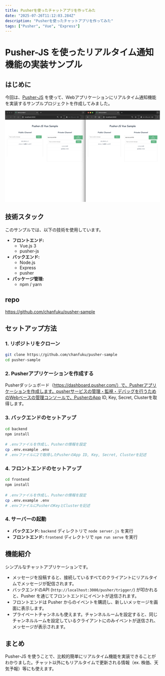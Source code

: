 ```yaml
---
title: Pusherを使ったチャットアプリを作ってみた
date: "2025-07-26T11:12:03.284Z"
description: "Pusherを使ったチャットアプリを作ってみた"
tags: ["Pusher", "Vue", "Express"]
---
```


# Pusher-JS を使ったリアルタイム通知機能の実装サンプル

## はじめに

今回は、[Pusher-JS](https://pusher.com/docs/channels/getting_started/javascript/) を使って、Webアプリケーションにリアルタイム通知機能を実装するサンプルプロジェクトを作成してみました。

![img1](./img1.png)

## 技術スタック

このサンプルでは、以下の技術を使用しています。

- **フロントエンド:**
  - Vue.js 3
  - pusher-js
- **バックエンド:**
  - Node.js
  - Express
  - pusher
- **パッケージ管理:**
  - npm / yarn

## repo
https://github.com/chanfuku/pusher-sample

## セットアップ方法

### 1. リポジトリをクローン

```bash
git clone https://github.com/chanfuku/pusher-sample
cd pusher-sample
```

### 2. Pusherアプリケーションを作成する
Pusherダッシュボード（https://dashboard.pusher.com/）で、Pusherアプリケーションを作成します。pusherサービスの管理・監視・デバッグを行うためのWebベースの管理コンソールで、PusherのApp ID, Key, Secret, Clusterを取得します。

### 3. バックエンドのセットアップ

```bash
cd backend
npm install

# .envファイルを作成し、Pusherの情報を設定
cp .env.example .env
# .envファイルに2で取得したPusherのApp ID, Key, Secret, Clusterを記述
```

### 4. フロントエンドのセットアップ

```bash
cd frontend
npm install

# .envファイルを作成し、Pusherの情報を設定
cp .env.example .env
# .envファイルにPusherのKeyとClusterを記述
```

### 4. サーバーの起動

- **バックエンド:** `backend` ディレクトリで `node server.js` を実行
- **フロントエンド:** `frontend` ディレクトリで `npm run serve` を実行

## 機能紹介

シンプルなチャットアプリケーションです。

- メッセージを投稿すると、接続しているすべてのクライアントにリアルタイムでメッセージが配信されます。
- バックエンドのAPI (`http://localhost:3000/pusher/trigger/`) が叩かれると、Pusher を通じてフロントエンドにイベントが送信されます。
- フロントエンドは Pusher からのイベントを購読し、新しいメッセージを画面に表示します。
- プライベートチャンネルも使えます。チャンネルルームを設定すると、同じチャンネルルームを設定しているクライアントにのみイベントが送信され、メッセージが表示されます。

## まとめ

Pusher-JS を使うことで、比較的簡単にリアルタイム機能を実装できることがわかりました。チャット以外にもリアルタイムで更新される情報（ex. 株価、天気予報）等にも使えます。
